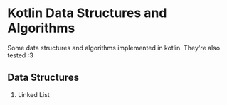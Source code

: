 # Kotlin Data Structures and Algorithms
Some data structures and algorithms implemented in kotlin. They're also tested :3

## Data Structures
1. Linked List
